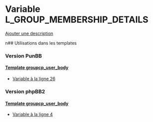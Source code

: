 # Variable L_GROUP_MEMBERSHIP_DETAILS
[Ajouter une description](https://fa-tvars.appspot.com/L_GROUP_MEMBERSHIP_DETAILS)

n## Utilisations dans les templates

### Version PunBB

#### [Template groupcp_user_body](punbb/groupcp_user_body.md)
* [Variable à la ligne 26](../punbb/groupcp_user_body.tpl#L26)

### Version phpBB2

#### [Template groupcp_user_body](subsilver/groupcp_user_body.md)
* [Variable à la ligne 4](../subsilver/groupcp_user_body.tpl#L4)